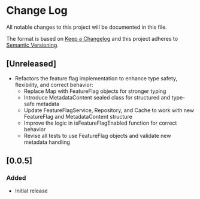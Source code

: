 # Change Log
All notable changes to this project will be documented in this file.

The format is based on [Keep a Changelog](http://keepachangelog.com/)
and this project adheres to [Semantic Versioning](http://semver.org/).

## [Unreleased]

- Refactors the feature flag implementation to enhance type safety, flexibility, and correct behavior:
  * Replace Map with FeatureFlag objects for stronger typing
  * Introduce MetadataContent sealed class for structured and type-safe metadata
  * Update FeatureFlagService, Repository, and Cache to work with new FeatureFlag and MetadataContent structure
  * Improve the logic in isFeatureFlagEnabled function for correct behavior
  * Revise all tests to use FeatureFlag objects and validate new metadata handling

## [0.0.5]
### Added

- Initial release